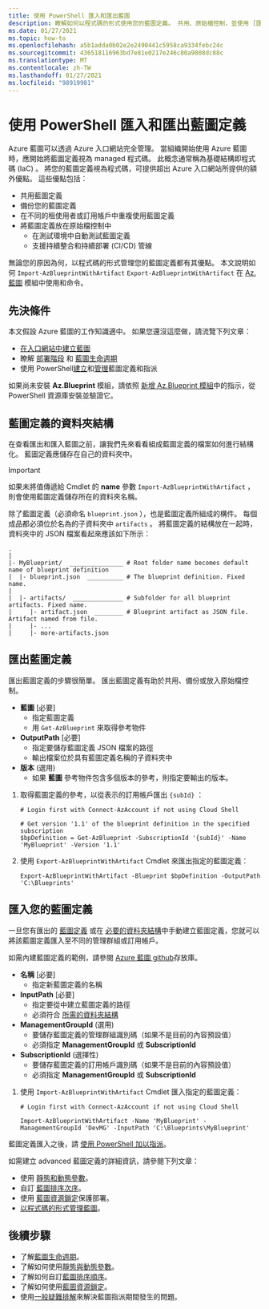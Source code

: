 ```yaml
---
title: 使用 PowerShell 匯入和匯出藍圖
description: 瞭解如何以程式碼的形式使用您的藍圖定義。 共用、原始檔控制，並使用 [匯出] 和 [匯入] 命令來管理它們。
ms.date: 01/27/2021
ms.topic: how-to
ms.openlocfilehash: a5b1adda0b02e2e2490441c5958ca9334febc24c
ms.sourcegitcommit: 436518116963bd7e81e0217e246c80a9808dc88c
ms.translationtype: MT
ms.contentlocale: zh-TW
ms.lasthandoff: 01/27/2021
ms.locfileid: "98919981"
---
```

# <a name="import-and-export-blueprint-definitions-with-powershell"></a>使用 PowerShell 匯入和匯出藍圖定義

Azure 藍圖可以透過 Azure 入口網站完全管理。 當組織開始使用 Azure 藍圖時，應開始將藍圖定義視為 managed 程式碼。 此概念通常稱為基礎結構即程式碼 (IaC) 。 將您的藍圖定義視為程式碼，可提供超出 Azure 入口網站所提供的額外優點。 這些優點包括：

- 共用藍圖定義
- 備份您的藍圖定義
- 在不同的租使用者或訂用帳戶中重複使用藍圖定義
- 將藍圖定義放在原始檔控制中
  - 在測試環境中自動測試藍圖定義
  - 支援持續整合和持續部署 (CI/CD) 管線

無論您的原因為何，以程式碼的形式管理您的藍圖定義都有其優點。 本文說明如何 `Import-AzBlueprintWithArtifact` `Export-AzBlueprintWithArtifact` 在 [Az. 藍圖](https://powershellgallery.com/packages/Az.Blueprint/) 模組中使用和命令。

## <a name="prerequisites"></a>先決條件

本文假設 Azure 藍圖的工作知識適中。 如果您還沒這麼做，請流覽下列文章：

- [在入口網站中建立藍圖](../create-blueprint-portal.md)
- 瞭解 [部署階段](../concepts/deployment-stages.md) 和 [藍圖生命週期](../concepts/lifecycle.md)
- 使用 PowerShell[建立](../create-blueprint-powershell.md)和[管理](./manage-assignments-ps.md)藍圖定義和指派

如果尚未安裝 **Az.Blueprint** 模組，請依照 [新增 Az.Blueprint 模組](./manage-assignments-ps.md#add-the-azblueprint-module)中的指示，從 PowerShell 資源庫安裝並驗證它。

## <a name="folder-structure-of-a-blueprint-definition"></a>藍圖定義的資料夾結構

在查看匯出和匯入藍圖之前，讓我們先來看看組成藍圖定義的檔案如何進行結構化。 藍圖定義應儲存在自己的資料夾中。

> [!IMPORTANT]
> 如果未將值傳遞給 Cmdlet 的 **name** 參數 `Import-AzBlueprintWithArtifact` ，則會使用藍圖定義儲存所在的資料夾名稱。

除了藍圖定義（必須命名 `blueprint.json` ），也是藍圖定義所組成的構件。 每個成品都必須位於名為的子資料夾中 `artifacts` 。
將藍圖定義的結構放在一起時，資料夾中的 JSON 檔案看起來應該如下所示：

```text
.
|
|- MyBlueprint/  _______________ # Root folder name becomes default name of blueprint definition
|  |- blueprint.json  __________ # The blueprint definition. Fixed name.
|
|  |- artifacts/  ______________ # Subfolder for all blueprint artifacts. Fixed name.
|     |- artifact.json  ________ # Blueprint artifact as JSON file. Artifact named from file.
|     |- ...
|     |- more-artifacts.json

```

## <a name="export-your-blueprint-definition"></a>匯出藍圖定義

匯出藍圖定義的步驟很簡單。 匯出藍圖定義有助於共用、備份或放入原始檔控制。

- **藍圖** [必要]
  - 指定藍圖定義
  - 用 `Get-AzBlueprint` 來取得參考物件
- **OutputPath** [必要]
  - 指定要儲存藍圖定義 JSON 檔案的路徑
  - 輸出檔案位於具有藍圖定義名稱的子資料夾中
- **版本** (選用) 
  - 如果 **藍圖** 參考物件包含多個版本的參考，則指定要輸出的版本。

1. 取得藍圖定義的參考，以從表示的訂用帳戶匯出 `{subId}` ：

   ```azurepowershell-interactive
   # Login first with Connect-AzAccount if not using Cloud Shell

   # Get version '1.1' of the blueprint definition in the specified subscription
   $bpDefinition = Get-AzBlueprint -SubscriptionId '{subId}' -Name 'MyBlueprint' -Version '1.1'
   ```

1. 使用 `Export-AzBlueprintWithArtifact` Cmdlet 來匯出指定的藍圖定義：

   ```azurepowershell-interactive
   Export-AzBlueprintWithArtifact -Blueprint $bpDefinition -OutputPath 'C:\Blueprints'
   ```

## <a name="import-your-blueprint-definition"></a>匯入您的藍圖定義

一旦您有匯出的 [藍圖定義](#export-your-blueprint-definition) 或在 [必要的資料夾結構](#folder-structure-of-a-blueprint-definition)中手動建立藍圖定義，您就可以將該藍圖定義匯入至不同的管理群組或訂用帳戶。

如需內建藍圖定義的範例，請參閱 [Azure 藍圖 github](https://github.com/Azure/azure-blueprints/tree/master/samples/001-builtins)存放庫。

- **名稱** [必要]
  - 指定新藍圖定義的名稱
- **InputPath** [必要]
  - 指定要從中建立藍圖定義的路徑
  - 必須符合 [所需的資料夾結構](#folder-structure-of-a-blueprint-definition)
- **ManagementGroupId** (選用) 
  - 要儲存藍圖定義的管理群組識別碼（如果不是目前的內容預設值）
  - 必須指定 **ManagementGroupId** 或 **SubscriptionId**
- **SubscriptionId** (選擇性) 
  - 要儲存藍圖定義的訂用帳戶識別碼（如果不是目前的內容預設值）
  - 必須指定 **ManagementGroupId** 或 **SubscriptionId**

1. 使用 `Import-AzBlueprintWithArtifact` Cmdlet 匯入指定的藍圖定義：

   ```azurepowershell-interactive
   # Login first with Connect-AzAccount if not using Cloud Shell

   Import-AzBlueprintWithArtifact -Name 'MyBlueprint' -ManagementGroupId 'DevMG' -InputPath 'C:\Blueprints\MyBlueprint'
   ```

藍圖定義匯入之後，請 [使用 PowerShell 加以指派](./manage-assignments-ps.md#create-blueprint-assignments)。

如需建立 advanced 藍圖定義的詳細資訊，請參閱下列文章：

- 使用 [靜態和動態參數](../concepts/parameters.md)。
- 自訂 [藍圖排序次序](../concepts/sequencing-order.md)。
- 使用 [藍圖資源鎖定](../concepts/resource-locking.md)保護部署。
- [以程式碼的形式管理藍圖](https://github.com/Azure/azure-blueprints/blob/master/README.md)。

## <a name="next-steps"></a>後續步驟

- 了解[藍圖生命週期](../concepts/lifecycle.md)。
- 了解如何使用[靜態與動態參數](../concepts/parameters.md)。
- 了解如何自訂[藍圖排序順序](../concepts/sequencing-order.md)。
- 了解如何使用[藍圖資源鎖定](../concepts/resource-locking.md)。
- 使用[一般疑難排解](../troubleshoot/general.md)來解決藍圖指派期間發生的問題。
